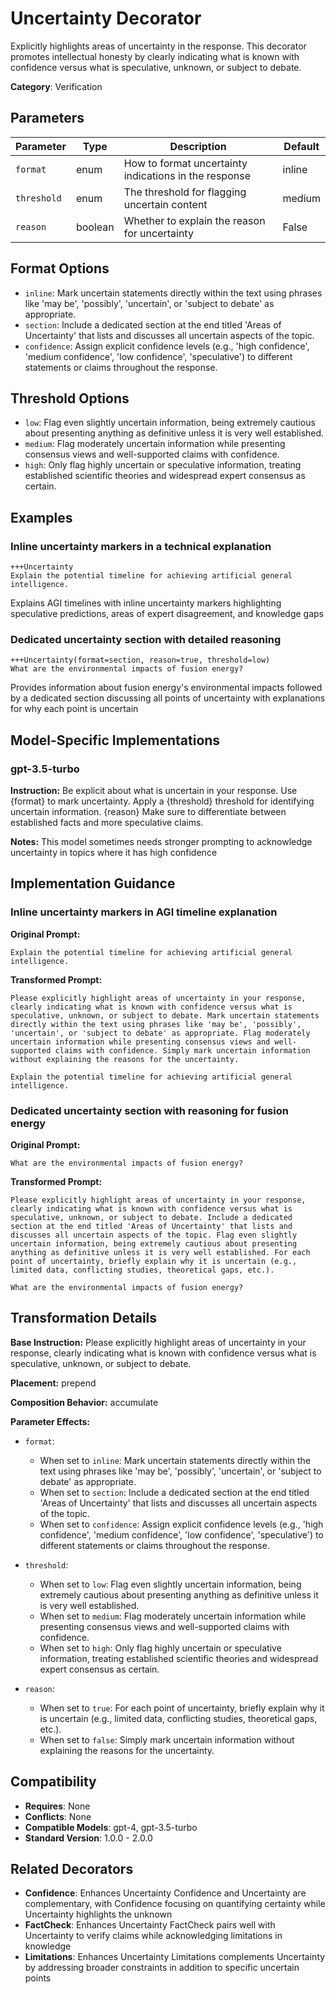 # Uncertainty Decorator

Explicitly highlights areas of uncertainty in the response. This decorator promotes intellectual honesty by clearly indicating what is known with confidence versus what is speculative, unknown, or subject to debate.

**Category**: Verification

## Parameters

| Parameter | Type | Description | Default |
|-----------|------|-------------|--------|
| `format` | enum | How to format uncertainty indications in the response | inline |
| `threshold` | enum | The threshold for flagging uncertain content | medium |
| `reason` | boolean | Whether to explain the reason for uncertainty | False |

## Format Options

- `inline`: Mark uncertain statements directly within the text using phrases like 'may be', 'possibly', 'uncertain', or 'subject to debate' as appropriate.
- `section`: Include a dedicated section at the end titled 'Areas of Uncertainty' that lists and discusses all uncertain aspects of the topic.
- `confidence`: Assign explicit confidence levels (e.g., 'high confidence', 'medium confidence', 'low confidence', 'speculative') to different statements or claims throughout the response.

## Threshold Options

- `low`: Flag even slightly uncertain information, being extremely cautious about presenting anything as definitive unless it is very well established.
- `medium`: Flag moderately uncertain information while presenting consensus views and well-supported claims with confidence.
- `high`: Only flag highly uncertain or speculative information, treating established scientific theories and widespread expert consensus as certain.

## Examples

### Inline uncertainty markers in a technical explanation

```
+++Uncertainty
Explain the potential timeline for achieving artificial general intelligence.
```

Explains AGI timelines with inline uncertainty markers highlighting speculative predictions, areas of expert disagreement, and knowledge gaps

### Dedicated uncertainty section with detailed reasoning

```
+++Uncertainty(format=section, reason=true, threshold=low)
What are the environmental impacts of fusion energy?
```

Provides information about fusion energy's environmental impacts followed by a dedicated section discussing all points of uncertainty with explanations for why each point is uncertain

## Model-Specific Implementations

### gpt-3.5-turbo

**Instruction:** Be explicit about what is uncertain in your response. Use {format} to mark uncertainty. Apply a {threshold} threshold for identifying uncertain information. {reason} Make sure to differentiate between established facts and more speculative claims.

**Notes:** This model sometimes needs stronger prompting to acknowledge uncertainty in topics where it has high confidence


## Implementation Guidance

### Inline uncertainty markers in AGI timeline explanation

**Original Prompt:**
```
Explain the potential timeline for achieving artificial general intelligence.
```

**Transformed Prompt:**
```
Please explicitly highlight areas of uncertainty in your response, clearly indicating what is known with confidence versus what is speculative, unknown, or subject to debate. Mark uncertain statements directly within the text using phrases like 'may be', 'possibly', 'uncertain', or 'subject to debate' as appropriate. Flag moderately uncertain information while presenting consensus views and well-supported claims with confidence. Simply mark uncertain information without explaining the reasons for the uncertainty.

Explain the potential timeline for achieving artificial general intelligence.
```

### Dedicated uncertainty section with reasoning for fusion energy

**Original Prompt:**
```
What are the environmental impacts of fusion energy?
```

**Transformed Prompt:**
```
Please explicitly highlight areas of uncertainty in your response, clearly indicating what is known with confidence versus what is speculative, unknown, or subject to debate. Include a dedicated section at the end titled 'Areas of Uncertainty' that lists and discusses all uncertain aspects of the topic. Flag even slightly uncertain information, being extremely cautious about presenting anything as definitive unless it is very well established. For each point of uncertainty, briefly explain why it is uncertain (e.g., limited data, conflicting studies, theoretical gaps, etc.).

What are the environmental impacts of fusion energy?
```

## Transformation Details

**Base Instruction:** Please explicitly highlight areas of uncertainty in your response, clearly indicating what is known with confidence versus what is speculative, unknown, or subject to debate.

**Placement:** prepend

**Composition Behavior:** accumulate

**Parameter Effects:**

- `format`:
  - When set to `inline`: Mark uncertain statements directly within the text using phrases like 'may be', 'possibly', 'uncertain', or 'subject to debate' as appropriate.
  - When set to `section`: Include a dedicated section at the end titled 'Areas of Uncertainty' that lists and discusses all uncertain aspects of the topic.
  - When set to `confidence`: Assign explicit confidence levels (e.g., 'high confidence', 'medium confidence', 'low confidence', 'speculative') to different statements or claims throughout the response.

- `threshold`:
  - When set to `low`: Flag even slightly uncertain information, being extremely cautious about presenting anything as definitive unless it is very well established.
  - When set to `medium`: Flag moderately uncertain information while presenting consensus views and well-supported claims with confidence.
  - When set to `high`: Only flag highly uncertain or speculative information, treating established scientific theories and widespread expert consensus as certain.

- `reason`:
  - When set to `true`: For each point of uncertainty, briefly explain why it is uncertain (e.g., limited data, conflicting studies, theoretical gaps, etc.).
  - When set to `false`: Simply mark uncertain information without explaining the reasons for the uncertainty.

## Compatibility

- **Requires**: None
- **Conflicts**: None
- **Compatible Models**: gpt-4, gpt-3.5-turbo
- **Standard Version**: 1.0.0 - 2.0.0

## Related Decorators

- **Confidence**: Enhances Uncertainty Confidence and Uncertainty are complementary, with Confidence focusing on quantifying certainty while Uncertainty highlights the unknown
- **FactCheck**: Enhances Uncertainty FactCheck pairs well with Uncertainty to verify claims while acknowledging limitations in knowledge
- **Limitations**: Enhances Uncertainty Limitations complements Uncertainty by addressing broader constraints in addition to specific uncertain points
